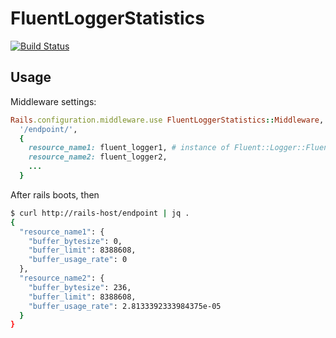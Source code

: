# FluentLoggerStatistics

[![Build Status](https://travis-ci.org/itkq/fluent_logger_statistics.svg?branch=master)](https://travis-ci.org/itkq/fluent_logger_statistics)

## Usage
Middleware settings:
```ruby
Rails.configuration.middleware.use FluentLoggerStatistics::Middleware,
  '/endpoint/',
  {
    resource_name1: fluent_logger1, # instance of Fluent::Logger::FluentLogger
    resource_name2: fluent_logger2,
    ...
  }
```

After rails boots, then
```sh
$ curl http://rails-host/endpoint | jq .
{
  "resource_name1": {
    "buffer_bytesize": 0,
    "buffer_limit": 8388608,
    "buffer_usage_rate": 0
  },
  "resource_name2": {
    "buffer_bytesize": 236,
    "buffer_limit": 8388608,
    "buffer_usage_rate": 2.8133392333984375e-05
  }
}
```
